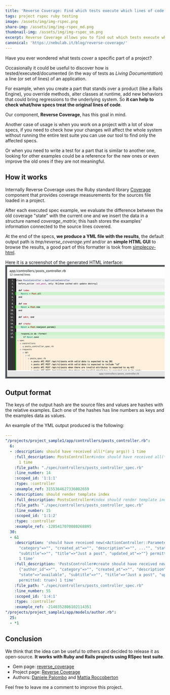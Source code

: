 ```yaml
---
title: 'Reverse Coverage: Find which tests execute which lines of code'
tags: project rspec ruby testing
image: /assets/img/img-rspec.png
share-img: /assets/img/img-rspec_md.png
thumbnail-img: /assets/img/img-rspec_sm.png
excerpt: Reverse Coverage allows you to find out which tests execute which lines of code
canonical: 'https://nebulab.it/blog/reverse-coverage/'
---
```


Have you ever wondered what tests _cover_ a specific part of a project?

Occasionally it could be useful to discover how is tested/executed/documented 
(in the way of tests as _Living Documentation_) a line (or set of lines) of an 
application.

For example, when you create a part that stands over a product (like a Rails 
Engine), you override methods, alter classes at runtime, add new behaviors that 
could bring regressions to the underlying system. So **it can help to check 
what/how specs treat the original lines of code**.

Our component, **Reverse Coverage**, has this goal in mind.

Another case of usage is when you work on a project with a lot of slow specs, if
you need to check how your changes will affect the whole system without running 
the entire test suite you can use our tool to find only the affected specs.

Or when you need to write a test for a part that is similar to another one, 
looking for other examples could be a reference for the new ones or even 
improve the old ones if they are not meaningful.

## How it works

Internally Reverse Coverage uses the Ruby standard library [Coverage](https://ruby-doc.org/stdlib-2.5.5/libdoc/coverage/rdoc/Coverage.html)
component that provides coverage measurements for the sources file loaded in a 
project.

After each executed spec example, we evaluate the difference between the old 
coverage "state" with the current one and we insert the data in a structure 
named *coverage_matrix*; this hash stores the examples' information connected to
the source lines covered.

At the end of the specs, **we produce a YML file with the results**, the default
output path is *tmp/reverse_coverage.yml* and/or an **simple HTML GUI** to 
browse the results, a good part of this formatter is took from 
[simplecov-html](https://github.com/colszowka/simplecov-html).

Here it is a screenshot of the generated HTML interface:
![Reverse Coverage screenshot](/assets/img/screenshot-reverse-coverage.jpg)

## Output format

The keys of the output hash are the source files and values are hashes with the 
relative examples. Each one of the hashes has line numbers as keys and the 
examples data as values.

An example of the YML output produced is the following:

```yml
---
"/projects/project_sample1/app/controllers/posts_controller.rb":
  6:
  - :description: should have received all(*(any args)) 1 time
    :full_description: PostsController#index should have received all(*(any args))
      1 time
    :file_path: "./spec/controllers/posts_controller_spec.rb"
    :line_number: 14
    :scoped_id: '1:1:1'
    :type: :controller
    :example_ref: 3155364627336002659
  - :description: should render template index
    :full_description: PostsController#index should render template index
    :file_path: "./spec/controllers/posts_controller_spec.rb"
    :line_number: 15
    :scoped_id: '1:1:2'
    :type: :controller
    :example_ref: -1205417070080268895
  30:
  - &1
    :description: 'should have received new(<ActionController::Parameters {"author_id"=>"",
      "category"=>"", "created_at"=>"", "description"=>"", ..."", "state"=>"available",
      "subtitle"=>"", "title"=>"Just a post", "updated_at"=>""} permitted: true>)
      1 time'
    :full_description: 'PostsController#create should have received new(<ActionController::Parameters
      {"author_id"=>"", "category"=>"", "created_at"=>"", "description"=>"", ..."",
      "state"=>"available", "subtitle"=>"", "title"=>"Just a post", "updated_at"=>""}
      permitted: true>) 1 time'
    :file_path: "./spec/controllers/posts_controller_spec.rb"
    :line_number: 55
    :scoped_id: '1:4:1'
    :type: :controller
    :example_ref: -2140352806102114351
"/projects/project_sample1/app/models/author.rb":
  25:
  - *1
```

## Conclusion

We think that the idea can be useful to others and decided to release it as 
open-source. **It works with Ruby and Rails projects using RSpec test suite**.

- Gem page: [reverse_coverage](https://rubygems.org/gems/reverse_coverage/)
- Project page: [Reverse Coverage](https://github.com/nebulab/reverse_coverage)
- Authors: [Daniele Palombo](https://github.com/DanielePalombo) and [Mattia Roccoberton](https://github.com/blocknotes)

Feel free to leave me a comment to improve this project.
